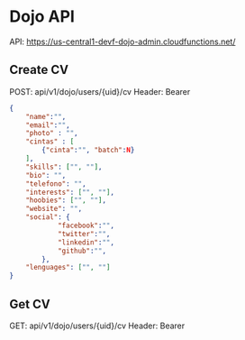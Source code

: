 Dojo API
===============
API: https://us-central1-devf-dojo-admin.cloudfunctions.net/

## Create CV

POST: api/v1/dojo/users/{uid}/cv
Header: Bearer <JWT>

```json
{		
	"name":"",
	"email":"",
	"photo" : "",
	"cintas" : [
		{"cinta":"", "batch":N}
	],
	"skills": ["", ""],
	"bio": "",
	"telefono": "",
	"interests": ["", ""],
	"hoobies": ["", ""],
	"website": "",
	"social": {
			"facebook":"",
			"twitter":"",
			"linkedin":"",
			"github":"",
		},
	"lenguages": ["", ""]
}
```

## Get CV

GET: api/v1/dojo/users/{uid}/cv
Header: Bearer <JWT>